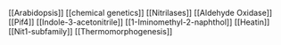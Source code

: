 [[Arabidopsis]]
[[chemical genetics]]
[[Nitrilases]]
[[Aldehyde Oxidase]]
[[Pif4]]
[[Indole-3-acetonitrile]]
[[1-Iminomethyl-2-naphthol]]
[[Heatin]]
[[Nit1-subfamily]]
[[Thermomorphogenesis]]

